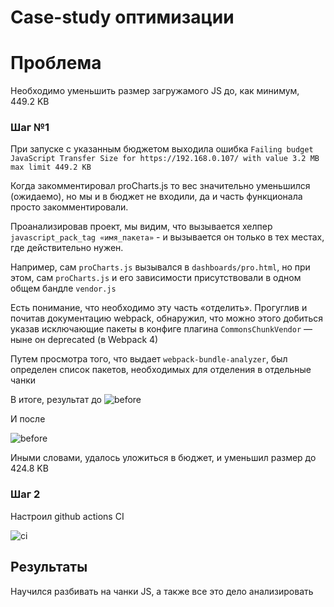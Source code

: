 # Case-study оптимизации

# Проблема

Необходимо уменьшить размер загружамого JS до, как минимум, 449.2 KB

### Шаг №1

При запуске с указанным бюджетом выходила ошибка
`Failing budget JavaScript Transfer Size for https://192.168.0.107/ with value 3.2 MB max limit 449.2 KB`

Когда закомментировал proCharts.js то вес значительно уменьшился (ожидаемо), но мы и в бюджет не входили, да и часть функционала просто закомментировали.

Проанализировав проект, мы видим, что вызывается хелпер `javascript_pack_tag «имя_пакета»` - и вызывается он только в тех местах, где действительно нужен.

Например, сам `proCharts.js` вызывался в `dashboards/pro.html`, но при этом, сам `proCharts.js` и его зависимости присутствовали в одном общем бандле `vendor.js`

Есть понимание, что необходимо эту часть «отделить». Прогуглив и почитав документацию webpack, обнаружил, что можно этого добиться указав исключающие пакеты в конфиге плагина `CommonsChunkVendor` — ныне он deprecated (в Webpack 4)

Путем просмотра того, что выдает `webpack-bundle-analyzer`, был определен список пакетов, необходимых для отделения в отдельные чанки

В итоге, результат до
![before](https://i.ibb.co/KWmxPZ5/before.jpg)

И после

![before](https://i.ibb.co/Q844Y0t/after.jpg)

Иными словами, удалось уложиться в бюджет, и уменьшил размер до 424.8 KB

### Шаг 2

Настроил github actions CI

![ci](https://ibb.co/h8XMz1b)

## Результаты

Научился разбивать на чанки JS, а также все это дело анализировать
